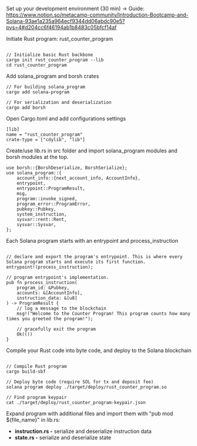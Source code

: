 Set up your development environment (30 min)
-> Guide: https://www.notion.so/metacamp-community/Introduction-Bootcamp-and-Solana-93ae1a235a964ecf9344dd06abdc90e5?pvs=4#d204cc6f46194ab1b8483c05bfcf14af


Initiate Rust program: rust_counter_program
```

// Initialize basic Rust backbone
cargo init rust_counter_program --lib
cd rust_counter_program

```

Add solana_program and borsh crates
```
// For building solana_program
cargo add solana-program

// For serialization and deserialization
cargo add borsh

```

Open Cargo.toml and add configurations settings
```
[lib]
name = "rust_counter_program"
crate-type = ["cdylib", "lib"]
```

Create/use lib.rs in src folder and import solana_program modules and borsh modules at the top.

```
use borsh::{BorshDeserialize, BorshSerialize};
use solana_program::{
    account_info::{next_account_info, AccountInfo},
    entrypoint,
    entrypoint::ProgramResult,
    msg,
    program::invoke_signed,
    program_error::ProgramError,
    pubkey::Pubkey,
    system_instruction,
    sysvar::rent::Rent,
    sysvar::Sysvar,
};
```

Each Solana program starts with an entrypoint and process_instruction
```

// declare and export the program's entrypoint. This is where every Solana program starts and execute its first function.
entrypoint!(process_instruction);

// program entrypoint's implementation.
pub fn process_instruction(
    program_id: &Pubkey,
    accounts: &[AccountInfo],
    instruction_data: &[u8]
) -> ProgramResult {
    // log a message to the blockchain
    msg!("Welcome to the Counter Program! This program counts how many times you greeted the program!");

    // gracefully exit the program
    Ok(())
}

```

Compile your Rust code into byte code, and deploy to the Solana blockchain
```

// Compile Rust program
cargo build-sbf

// Deploy byte code (require SOL for tx and deposit fee)
solana program deploy ./target/deploy/rust_counter_program.so

// Find program keypair 
cat ./target/deploy/rust_counter_program-keypair.json

```


Expand program with additional files and import them with "pub mod ${file_name}" in lib.rs:
- **instruction.rs -** serialize and deserialize instruction data
- **state.rs -** serialize and deserialize state
